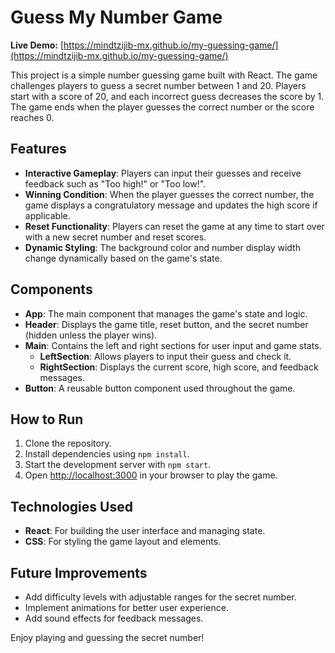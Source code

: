 # Guess My Number Game

**Live Demo:** [https://mindtzijib-mx.github.io/my-guessing-game/](https://mindtzijib-mx.github.io/my-guessing-game/)

This project is a simple number guessing game built with React. The game challenges players to guess a secret number between 1 and 20. Players start with a score of 20, and each incorrect guess decreases the score by 1. The game ends when the player guesses the correct number or the score reaches 0.

## Features

- **Interactive Gameplay**: Players can input their guesses and receive feedback such as "Too high!" or "Too low!".
- **Winning Condition**: When the player guesses the correct number, the game displays a congratulatory message and updates the high score if applicable.
- **Reset Functionality**: Players can reset the game at any time to start over with a new secret number and reset scores.
- **Dynamic Styling**: The background color and number display width change dynamically based on the game's state.

## Components

- **App**: The main component that manages the game's state and logic.
- **Header**: Displays the game title, reset button, and the secret number (hidden unless the player wins).
- **Main**: Contains the left and right sections for user input and game stats.
  - **LeftSection**: Allows players to input their guess and check it.
  - **RightSection**: Displays the current score, high score, and feedback messages.
- **Button**: A reusable button component used throughout the game.

## How to Run

1. Clone the repository.
2. Install dependencies using `npm install`.
3. Start the development server with `npm start`.
4. Open [http://localhost:3000](http://localhost:3000) in your browser to play the game.

## Technologies Used

- **React**: For building the user interface and managing state.
- **CSS**: For styling the game layout and elements.

## Future Improvements

- Add difficulty levels with adjustable ranges for the secret number.
- Implement animations for better user experience.
- Add sound effects for feedback messages.

Enjoy playing and guessing the secret number!
